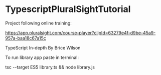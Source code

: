 # TypescriptPluralSightTutorial

Project following online training:

https://app.pluralsight.com/course-player?clipId=63279e4f-d9be-45a9-957a-baa18c67a15c

TypeScript In-depth 
By Brice Wilson

To run library app paste in terminal:

tsc --target ES5 library.ts && node library.js
